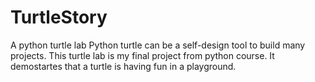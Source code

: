 # TurtleStory
A python turtle lab
Python turtle can be a self-design tool to build many projects.
This turtle lab is my final project from python course.
It demostartes that a turtle is having fun in a playground. 
